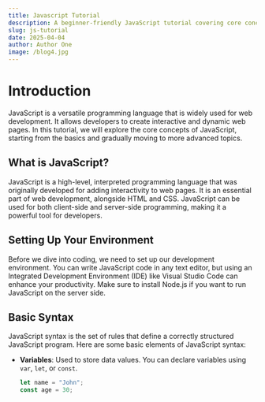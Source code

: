 ```yaml
---
title: Javascript Tutorial 
description: A beginner-friendly JavaScript tutorial covering core concepts and fundamentals.
slug: js-tutorial
date: 2025-04-04
author: Author One
image: /blog4.jpg
---
```


# Introduction 

JavaScript is a versatile programming language that is widely used for web development. It allows developers to create interactive and dynamic web pages. In this tutorial, we will explore the core concepts of JavaScript, starting from the basics and gradually moving to more advanced topics.

## What is JavaScript?

JavaScript is a high-level, interpreted programming language that was originally developed for adding interactivity to web pages. It is an essential part of web development, alongside HTML and CSS. JavaScript can be used for both client-side and server-side programming, making it a powerful tool for developers.

## Setting Up Your Environment

Before we dive into coding, we need to set up our development environment. You can write JavaScript code in any text editor, but using an Integrated Development Environment (IDE) like Visual Studio Code can enhance your productivity. Make sure to install Node.js if you want to run JavaScript on the server side.

## Basic Syntax

JavaScript syntax is the set of rules that define a correctly structured JavaScript program. Here are some basic elements of JavaScript syntax:

- **Variables**: Used to store data values. You can declare variables using `var`, `let`, or `const`.
  
  ```javascript
  let name = "John";
  const age = 30;

 
